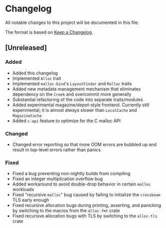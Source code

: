 <!-- Copyright 2017-2018 the authors. See the 'Copyright and license' section of the
README.md file at the top-level directory of this repository.

Licensed under the Apache License, Version 2.0 (the LICENSE-APACHE file) or
the MIT license (the LICENSE-MIT file) at your option. This file may not be
copied, modified, or distributed except according to those terms. -->

# Changelog

All notable changes to this project will be documented in this file.

The format is based on [Keep a Changelog](http://keepachangelog.com/en/1.0.0/).

## [Unreleased]

### Added
- Added this changelog
- Implemented `Alloc` trait
- Implemented `malloc-bind`'s `LayoutFinder` and `Malloc` traits
- Added new metadata management mechanism that eliminates dependency on the
  `Creek` and overcommit more generally
- Substantial refactoring of the code into separate traits/modules
- Added experimental magazine/depot-style frontend. Currently still
  experimental; it is almost always slower than `LocalCache` and
  `MagazineCache`
- Added `c-api` feature to optimize for the C malloc API

### Changed
- Changed error reporting so that more OOM errors are bubbled up and result
  in top-level errors rather than panics

### Fixed
- Fixed a bug preventing non-nightly builds from compiling
- Fixed an integer multiplication overflow bug
- Added workaround to avoid double-drop behavior in certain `malloc` workloads
- Fixed "recursive `malloc`" bug caused by failing to initialize the `crossbeam`
  TLS early enough
- Fixed recursive allocation bugs during printing, asserting, and panicking by
  switching to the macros from the `alloc-fmt` crate
- Fixed recursive allocation bugs with TLS by switching to the `alloc-tls` crate

